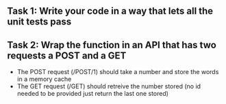## Task 1: Write your code in a way that lets all the unit tests pass

## Task 2: Wrap the function in an API that has two requests a POST and a GET
- The POST request (/POST/1) should take a number and store the words in a memory cache
- The GET request (/GET) should retreive the number stored (no id needed to be provided just return the last one stored)
